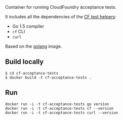 Container for running CloudFoundry acceptance tests.

It includes all the dependencies of the [CF test
helpers](https://github.com/cloudfoundry-incubator/cf-test-helpers):

* Go 1.5 compiler
* `cf` CLI
* `curl`

Based on the [golang](https://hub.docker.com/_/golang/) image.

## Build locally

```
$ cd cf-acceptance-tests
$ docker build -t cf-acceptance-tests .
```

## Run

```
docker run -i -t cf-acceptance-tests go version
docker run -i -t cf-acceptance-tests cf --version
docker run -i -t cf-acceptance-tests curl --version
```
